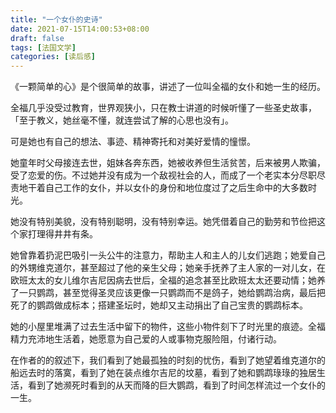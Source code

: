 ```yaml
---
title: "一个女仆的史诗"
date: 2021-07-15T14:00:53+08:00
draft: false
tags: [法国文学]
categories: [读后感]
---
```




《一颗简单的心》是个很简单的故事，讲述了一位叫全福的女仆和她一生的经历。



全福几乎没受过教育，世界观狭小，只在教士讲道的时候听懂了一些圣史故事，「至于教义，她丝毫不懂，就连尝试了解的心思也没有」。



可是她也有自己的想法、事迹、精神寄托和对美好爱情的憧憬。



她童年时父母接连去世，姐妹各奔东西，她被收养但生活贫苦，后来被男人欺骗，受了恋爱的伤。不过她并没有成为一个敌视社会的人，而成了一个老实本分尽职尽责地干着自己工作的女仆，并以女仆的身份和地位度过了之后生命中的大多数时光。



她没有特别美貌，没有特别聪明，没有特别幸运。她凭借着自己的勤劳和节俭把这个家打理得井井有条。



她曾靠着扔泥巴吸引一头公牛的注意力，帮助主人和主人的儿女们逃跑；她爱自己的外甥维克道尔，甚至超过了他的亲生父母；她亲手抚养了主人家的一对儿女，在欧班太太的女儿维尔吉尼因病去世后，全福的追念甚至比欧班太太还要动情；她养了一只鹦鹉，甚至觉得圣灵应该更像一只鹦鹉而不是鸽子，她给鹦鹉治病，最后把死了的鹦鹉做成标本；搭建圣坛时，她却又主动捐出了自己宝贵的鹦鹉标本。



她的小屋里堆满了过去生活中留下的物件，这些小物件刻下了时光里的痕迹。全福精力充沛地生活着，她愿意为自己爱的人或事物克服险阻，付诸行动。




在作者的的叙述下，我们看到了她最孤独的时刻的忧伤，看到了她望着维克道尔的船远去时的落寞，看到了她在装点维尔吉尼的坟墓，看到了她和鹦鹉琭琭的独居生活，看到了她濒死时看到的从天而降的巨大鹦鹉，看到了时间怎样流过一个女仆的一生。



